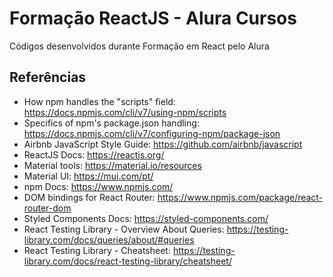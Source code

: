 # Formação ReactJS - Alura Cursos
Códigos desenvolvidos durante Formação em React pelo Alura

## Referências

* How npm handles the "scripts" field: https://docs.npmjs.com/cli/v7/using-npm/scripts
* Specifics of npm's package.json handling: https://docs.npmjs.com/cli/v7/configuring-npm/package-json
* Airbnb JavaScript Style Guide: https://github.com/airbnb/javascript
* ReactJS Docs: https://reactjs.org/
* Material tools: https://material.io/resources
* Material UI: https://mui.com/pt/
* npm Docs: https://www.npmjs.com/
* DOM bindings for React Router: https://www.npmjs.com/package/react-router-dom
* Styled Components Docs: https://styled-components.com/
* React Testing Library - Overview About Queries: https://testing-library.com/docs/queries/about/#queries
* React Testing Library - Cheatsheet: https://testing-library.com/docs/react-testing-library/cheatsheet/
